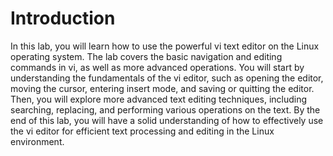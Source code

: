 # Introduction

In this lab, you will learn how to use the powerful vi text editor on the Linux operating system. The lab covers the basic navigation and editing commands in vi, as well as more advanced operations. You will start by understanding the fundamentals of the vi editor, such as opening the editor, moving the cursor, entering insert mode, and saving or quitting the editor. Then, you will explore more advanced text editing techniques, including searching, replacing, and performing various operations on the text. By the end of this lab, you will have a solid understanding of how to effectively use the vi editor for efficient text processing and editing in the Linux environment.
